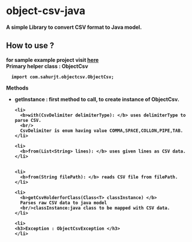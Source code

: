 # object-csv-java
<b>
A simple Library to convert CSV format to Java model.
</b>

<h2>How to use ?</h2>
<b> for sample example project visit <a href="@">here</a> </a>
<br/>

<div>
  <span>Primary helper class : </span>
  <b>ObjectCsv</b>
    <br/>
  <code>
  import com.sahurjt.objectcsv.ObjectCsv;
  </code>
  <br/>
  <b>Methods</b>
    <br/>
  <ul>
    <li>
      <b>getInstance : </b> first method to call, to create instance of ObjectCsv.
      <br/>     
    </li>
    
    <li>
      <b>with(CsvDelimiter delimiterType): </b> uses delimiterType to parse CSV.
      <br/>
      CsvDelimiter is enum having value COMMA,SPACE,COLLON,PIPE,TAB.
    </li>
    
    <li>
      <b>from(List<String> lines): </b> uses given lines as CSV data.
    </li>
    
    
    <li>
      <b>from(String filePath): </b> reads CSV file from filePath.
    </li>
    
    <li>
      <b>getCsvHolderforClass(Class<T> classInstance) </b>
      Parses raw CSV data to java model
      <br/>classInstance:java class to be mapped with CSV data.
    </li>
    
    <li>
    <h3>Exception : ObjectCsvException </h3>
    </li>
  </ul>
</div>

